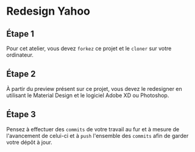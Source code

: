 # Redesign Yahoo


## Étape 1
Pour cet atelier, vous devez `forkez` ce projet et le `cloner` sur votre ordinateur.

## Étape 2
À partir du preview présent sur ce projet, vous devez le redesigner en utilisant le Material Design et le logiciel Adobe XD ou Photoshop.

## Étape 3
Pensez à effectuer des `commits` de votre travail au fur et à mesure de l'avancement de celui-ci et à `push` l'ensemble des `commits` afin de garder votre dépôt à jour.
